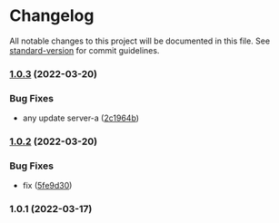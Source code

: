 # Changelog

All notable changes to this project will be documented in this file. See [standard-version](https://github.com/conventional-changelog/standard-version) for commit guidelines.

### [1.0.3](https://github.com/tom-256/nx-express/compare/server-a/v1.0.2...server-a/v1.0.3) (2022-03-20)


### Bug Fixes

* any update server-a ([2c1964b](https://github.com/tom-256/nx-express/commit/2c1964b2232558dec481822114b243c1ba8cb940))

### [1.0.2](https://github.com/tom-256/nx-express/compare/server-a/v1.0.1...server-a/v1.0.2) (2022-03-20)


### Bug Fixes

* fix ([5fe9d30](https://github.com/tom-256/nx-express/commit/5fe9d303155b8255b36a19f45d7642570172d547))

### 1.0.1 (2022-03-17)

